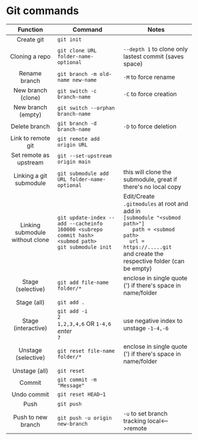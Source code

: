 # Git commands
| Function | Command | Notes |
|:---:|---|---|
| Create git | `git init` |
| Cloning a repo | `git clone URL folder-name-optional` | `--depth 1` to clone only lastest commit (saves space)
| Rename branch | `git branch -m old-name new-name`| `-M` to force rename
| New branch (clone) | `git switch -c branch-name`  | `-C` to force creation
| New branch (empty) | `git switch --orphan branch-name` |
| Delete branch | `git branch -d branch-name` | `-D` to force deletion
| Link to remote git | `git remote add origin URL` |
| Set remote as upstream | `git --set-upstream origin main` |
| Linking a git submodule | `git submodule add URL folder-name-optional` | this will clone the submodule, great if there's no local copy |
| Linking submodule without clone | `git update-index --add --cacheinfo 160000 <subrepo commit hash> <submod path>`<br>`git submodule init` | Edit/Create `.gitmodules` at root and add in <br>`[submodule "<submod path>"]`<br>`	path = <submod path>`<br>`	url = https://.....git`<br>and create the respective folder (can be empty)|
| Stage (selective) | `git add file-name folder/*` | enclose in single quote (') if there's space in name/folder |
| Stage (all) | `git add .` |
| Stage (interactive) | `git add -i`<br>`2`<br>`1,2,3,4,6` OR `1-4,6`<br>*enter*<br>`7` | use negative index to unstage `-1-4,-6` |
| Unstage (selective) | `git reset file-name folder/*` | enclose in single quote (') if there's space in name/folder |
| Unstage (all) | `git reset` |
| Commit | `git commit -m "Message"` |
| Undo commit | `git reset HEAD~1` |
| Push | `git push`|
| Push to new branch | `git push -u origin new-branch` | `-u` to set branch tracking local<-->remote |
